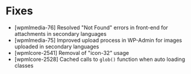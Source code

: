 # Fixes
* [wpmlmedia-76] Resolved "Not Found" errors in front-end for attachments in secondary languages
* [wpmlmedia-75] Improved upload process in WP-Admin for images uploaded in secondary languages
* [wpmlcore-2541] Removal of "icon-32" usage
* [wpmlcore-2528] Cached calls to `glob()` function when auto loading classes